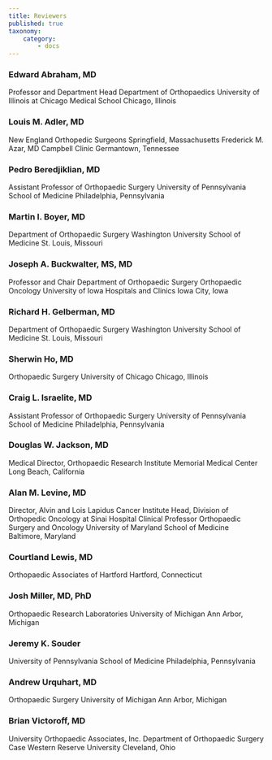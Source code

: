 ```yaml
---
title: Reviewers
published: true
taxonomy:
    category:
        - docs
---
```


### Edward Abraham, MD
Professor and Department Head
Department of Orthopaedics
University of Illinois at Chicago Medical School
Chicago, Illinois

### Louis M. Adler, MD
New England Orthopedic Surgeons
Springfield, Massachusetts
Frederick M. Azar, MD
Campbell Clinic
Germantown, Tennessee

### Pedro Beredjiklian, MD
Assistant Professor of Orthopaedic Surgery
University of Pennsylvania School of Medicine
Philadelphia, Pennsylvania

### Martin I. Boyer, MD
Department of Orthopaedic Surgery
Washington University School of Medicine
St. Louis, Missouri

### Joseph A. Buckwalter, MS, MD
Professor and Chair
Department of Orthopaedic Surgery
Orthopaedic Oncology
University of Iowa Hospitals and Clinics
Iowa City, Iowa

### Richard H. Gelberman, MD
Department of Orthopaedic Surgery
Washington University School of Medicine
St. Louis, Missouri

### Sherwin Ho, MD
Orthopaedic Surgery
University of Chicago
Chicago, Illinois

### Craig L. Israelite, MD
Assistant Professor of Orthopaedic Surgery
University of Pennsylvania School of Medicine
Philadelphia, Pennsylvania

### Douglas W. Jackson, MD
Medical Director, Orthopaedic Research Institute
Memorial Medical Center
Long Beach, California

### Alan M. Levine, MD
Director, Alvin and Lois Lapidus Cancer Institute
Head, Division of Orthopedic Oncology at
Sinai Hospital
Clinical Professor
Orthopaedic Surgery and Oncology
University of Maryland School of Medicine
Baltimore, Maryland

### Courtland Lewis, MD
Orthopaedic Associates of Hartford
Hartford, Connecticut

### Josh Miller, MD, PhD
Orthopaedic Research Laboratories
University of Michigan
Ann Arbor, Michigan

### Jeremy K. Souder
University of Pennsylvania School of Medicine
Philadelphia, Pennsylvania

### Andrew Urquhart, MD
Orthopaedic Surgery
University of Michigan
Ann Arbor, Michigan

### Brian Victoroff, MD
University Orthopaedic Associates, Inc.
Department of Orthopaedic Surgery
Case Western Reserve University
Cleveland, Ohio